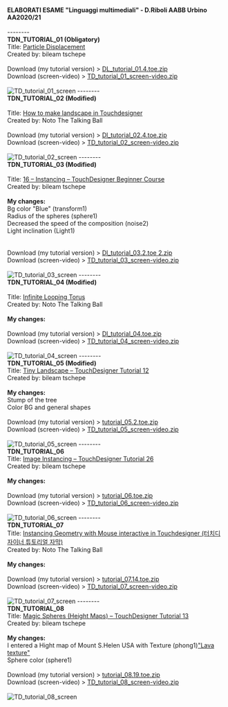 <strong>ELABORATI ESAME "Linguaggi multimediali" - D.Riboli AABB Urbino AA2020/21</strong>
<br><br>
</a>
--------<br>
<b>TDN_TUTORIAL_01 (Obligatory)</b>
<br>
Title: <a href="https://www.youtube.com/watch?v=hbZjgHSCAPI&amp;ab_channel=bileamtschepe">Particle Displacement</a>
<br>Created by: bileam tschepe
<br><br>
Download (my tutorial version) > [DL_tutorial_01.4.toe.zip](https://github.com/daniele-ph/AABB.Urbino.daniele.lisi/files/6393072/DL_tutorial_01.4.toe.zip)
<br>
Download (screen-video) > [TD_tutorial_01_screen-video.zip](https://github.com/daniele-ph/AABB.Urbino.daniele.lisi/files/6393082/TD_tutorial_01_screen-video.zip)
<br><br>
![TD_tutorial_01_screen](https://user-images.githubusercontent.com/77739462/116430814-79878100-a847-11eb-9bbf-b8f4ca8f5955.png)
</a>
--------<br>
<b>TDN_TUTORIAL_02 (Modified)</b>
<br><br>
Title: <a href="https://www.youtube.com/watch?v=Kxng628ejFY&ab_channel=NotoTheTalkingBall">How to make landscape in Touchdesigner</a>
<br>Created by: Noto The Talking Ball
<br><br>
Download (my tutorial version) > [Dl_tutorial_02.4.toe.zip](https://github.com/daniele-ph/AABB.Urbino.daniele.lisi/files/6393091/Dl_tutorial_02.4.toe.zip)
<br>
Download (screen-video) > [TD_tutorial_02_screen-video.zip](https://github.com/daniele-ph/AABB.Urbino.daniele.lisi/files/6393094/TD_tutorial_02_screen-video.zip)
<br><br>
![TD_tutorial_02_screen](https://user-images.githubusercontent.com/77739462/116430735-6674b100-a847-11eb-94f2-8b8441455757.png)
</a>
--------<br>
<b>TDN_TUTORIAL_03 (Modified)</b>
<br><br>
Title: <a href="https://www.youtube.com/watch?v=rYet0SwTYa0&ab_channel=bileamtschepe">16 – Instancing – TouchDesigner Beginner Course</a>
<br>Created by: bileam tschepe
<br><br>
<b>My changes:</b><br>
Bg color "Blue" (transform1)<br>
Radius of the spheres (sphere1)<br>
Decreased the speed of the composition (noise2)<br>
Light inclination (Light1)<br>
<br><br>
Download (my tutorial version) > [Dl_tutorial_03.2.toe 2.zip](https://github.com/daniele-ph/AABB.Urbino.daniele.lisi/files/6393099/Dl_tutorial_03.2.toe.2.zip)
<br>
Download (screen-video) > [TD_tutorial_03_screen-video.zip](https://github.com/daniele-ph/AABB.Urbino.daniele.lisi/files/6393112/TD_tutorial_03_screen-video.zip)
<br><br>
![TD_tutorial_03_screen](https://user-images.githubusercontent.com/77739462/116430624-4d6c0000-a847-11eb-91b2-17979253be24.png)
</a>
--------<br>
<b>TDN_TUTORIAL_04 (Modified)</b>
<br><br>
Title: <a href="https://www.youtube.com/watch?v=lg6hNhQOtIA&ab_channel=NotoTheTalkingBall">Infinite Looping Torus</a>
<br>
Created by: Noto The Talking Ball 
<br><br>
<b>My changes:</b><br>
<br>
Download (my tutorial version) > [Dl_tutorial_04.toe.zip](https://github.com/daniele-ph/AABB.Urbino.daniele.lisi/files/6393119/Dl_tutorial_04.toe.zip)
<br>
Download (screen-video) > [TD_tutorial_04_screen-video.zip](https://github.com/daniele-ph/AABB.Urbino.daniele.lisi/files/6393124/TD_tutorial_04_screen-video.zip)
<br><br>
![TD_tutorial_04_screen](https://user-images.githubusercontent.com/77739462/116429362-1cd79680-a846-11eb-85b3-0f2144a4b532.png)
</a>
--------<br>
</a><b>TDN_TUTORIAL_05 (Modified)</b>
<br>
Title: <a href="https://www.youtube.com/watch?v=AO7mqjLj8n4&ab_channel=bileamtschepe">Tiny Landscape – TouchDesigner Tutorial 12</a>
<br>
Created by: bileam tschepe
<br><br>
<b>My changes:</b><br>
Stump of the tree<br>
Color BG and general shapes
<br><br>
Download (my tutorial version) > [tutorial_05.2.toe.zip](https://github.com/daniele-ph/AABB.Urbino.daniele.lisi/files/6393129/tutorial_05.2.toe.zip)
<br>
Download (screen-video) > [TD_tutorial_05_screen-video.zip](https://github.com/daniele-ph/AABB.Urbino.daniele.lisi/files/6393130/TD_tutorial_05_screen-video.zip)
<br><br>
![TD_tutorial_05_screen](https://user-images.githubusercontent.com/77739462/116429322-121d0180-a846-11eb-8a70-30a075da8c85.png)
</a>
--------<br>
<b>TDN_TUTORIAL_06</b>
<br>
Title: <a href="https://www.youtube.com/watch?v=dCWUiyBYeho&ab_channel=bileamtschepe">Image Instancing – TouchDesigner Tutorial 26</a>
<br>
Created by: bileam tschepe
<br><br>
<b>My changes:</b><br>
<br>
Download (my tutorial version) > [tutorial_06.toe.zip](https://github.com/daniele-ph/AABB.Urbino.daniele.lisi/files/6393133/tutorial_06.toe.zip)
<br>
Download (screen-video) > [TD_tutorial_06_screen-video.zip](https://github.com/daniele-ph/AABB.Urbino.daniele.lisi/files/6393137/TD_tutorial_06_screen-video.zip)
<br><br>
![TD_tutorial_06_screen](https://user-images.githubusercontent.com/77739462/116429269-0598a900-a846-11eb-8946-9a0f1f39979b.png)
</a>
--------<br>
<b>TDN_TUTORIAL_07</b>
<br>
Title: <a href="https://www.youtube.com/watch?v=SJZIMGg-thY&ab_channel=NotoTheTalkingBall">Instancing Geometry with Mouse interactive in Touchdesigner (터치디자이너 튜토리얼 자막)</a>
<br>
Created by: Noto The Talking Ball
<br><br>
<b>My changes:</b><br>
<br>
Download (my tutorial version) > [tutorial_07.14.toe.zip](https://github.com/daniele-ph/AABB.Urbino.daniele.lisi/files/6393144/tutorial_07.14.toe.zip)
<br>
Download (screen-video) > [TD_tutorial_07_screen-video.zip](https://github.com/daniele-ph/AABB.Urbino.daniele.lisi/files/6393145/TD_tutorial_07_screen-video.zip)
<br><br>
![TD_tutorial_07_screen](https://user-images.githubusercontent.com/77739462/116428294-11d03680-a845-11eb-8374-9f3c80d75bf3.png)
</a>
--------<br>
<b>TDN_TUTORIAL_08</b>
<br>
Title: <a href="https://www.youtube.com/watch?v=pEp6XiAf8cA&ab_channel=bileamtschepe">Magic Spheres (Height Maps) – TouchDesigner Tutorial 13</a>
<br>
Created by: bileam tschepe
<br><br>
<b>My changes:</b><br>
I entered a Hight map of Mount S.Helen USA with Texture (phong1)<a href="https://cc0textures.com/view?id=Lava003">"Lava texture"</a>
<br>Sphere color (sphere1)
<br><br>
Download (my tutorial version) > [tutorial_08.19.toe.zip](https://github.com/daniele-ph/AABB.Urbino.daniele.lisi/files/6393212/tutorial_08.19.toe.zip)
<br>
Download (screen-video) > [TD_tutorial_08_screen-video.zip](https://github.com/daniele-ph/AABB.Urbino.daniele.lisi/files/6393221/TD_tutorial_08_screen-video.zip)
<br><br>
![TD_tutorial_08_screen](https://user-images.githubusercontent.com/77739462/116428139-efd6b400-a844-11eb-9c75-c8ce712289d0.png)








